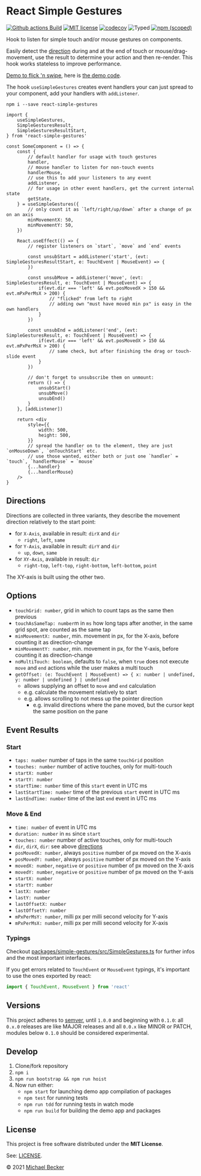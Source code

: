 # React Simple Gestures

[![Github actions Build](https://github.com/elbakerino/react-simple-gestures/actions/workflows/blank.yml/badge.svg)](https://github.com/elbakerino/react-simple-gestures/actions)
[![MIT license](https://img.shields.io/npm/l/react-simple-gestures?style=flat-square)](https://github.com/elbakerino/react-simple-gestures/blob/master/LICENSE)
[![codecov](https://codecov.io/gh/elbakerino/react-simple-gestures/branch/main/graph/badge.svg?token=OX9UOZPMRF)](https://codecov.io/gh/elbakerino/react-simple-gestures)
![Typed](https://flat.badgen.net/badge/icon/Typed?icon=typescript&label&labelColor=blue&color=555555)
[![npm (scoped)](https://img.shields.io/npm/v/react-simple-gestures?style=flat-square)](https://www.npmjs.com/package/react-simple-gestures)

Hook to listen for simple touch and/or mouse gestures on components.

Easily detect the [direction](#directions) during and at the end of touch or mouse/drag-movement, use the result to determine your action and then re-render. This hook works stateless to improve performance.

[Demo to flick 'n swipe](https://simple-gestures.bemit.codes), here is [the demo code](./packages/demo/src/GestureArea.tsx).

The hook `useSimpleGestures` creates event handlers your can just spread to your component, add your handlers with `addListener`.

```shell
npm i --save react-simple-gestures
```

```tsx
import {
    useSimpleGestures,
    SimpleGesturesResult,
    SimpleGesturesResultStart,
} from 'react-simple-gestures'

const SomeComponent = () => {
    const {
        // default handler for usage with touch gestures
        handler,
        // mouse handler to listen for non-touch events
        handlerMouse,
        // use this to add your listeners to any event
        addListener,
        // for usage in other event handlers, get the current internal state
        getState,
    } = useSimpleGestures({
        // only count it as `left/right/up/down` after a change of px on an axis
        minMovementX: 50,
        minMovementY: 50,
    })

    React.useEffect(() => {
        // register listeners on `start`, `move` and `end` events

        const unsubStart = addListener('start', (evt: SimpleGesturesResultStart, e: TouchEvent | MouseEvent) => {
        })

        const unsubMove = addListener('move', (evt: SimpleGesturesResult, e: TouchEvent | MouseEvent) => {
            if(evt.dir === 'left' && evt.posMovedX > 150 && evt.mPxPerMsX > 200) {
                // "flicked" from left to right
                // adding own "must have moved min px" is easy in the own handlers
            }
        })

        const unsubEnd = addListener('end', (evt: SimpleGesturesResult, e: TouchEvent | MouseEvent) => {
            if(evt.dir === 'left' && evt.posMovedX > 150 && evt.mPxPerMsX > 200) {
                // same check, but after finishing the drag or touch-slide event
            }
        })

        // don't forget to unsubscribe them on unmount:
        return () => {
            unsubStart()
            unsubMove()
            unsubEnd()
        }
    }, [addListener])

    return <div
        style={{
            width: 500,
            height: 500,
        }}
        // spread the handler on to the element, they are just `onMouseDown`, `onTouchStart` etc.
        // use those wanted, either both or just one `handler` = `touch`, `handlerMouse` = `mouse`
        {...handler}
        {...handlerMouse}
    />
}
```

## Directions

Directions are collected in three variants, they describe the movement direction relatively to the start point:

- for `X-Axis`, available in result: `dirX` and `dir`
    - `right`, `left`, `same`
- for `Y-Axis`, available in result: `dirY` and `dir`
    - `up`, `down`, `same`
- for `XY-Axis`, available in result: `dir`
    - `right-top`, `left-top`, `right-bottom`, `left-bottom`, `point`

The XY-axis is built using the other two.

## Options

- `touchGrid: number`, grid in which to count taps as the same then previous
- `touchAsSameTap: number`m in `ms` how long taps after another, in the same grid spot, are counted as the same tap
- `minMovementX: number`, min. movement in px, for the X-axis, before counting it as direction-change
- `minMovementY: number`, min. movement in px, for the Y-axis, before counting it as direction-change
- `noMultiTouch: boolean`, defaults to `false`, when `true` does not execute `move` and `end` actions while the user makes a multi touch
- `getOffset: (e: TouchEvent | MouseEvent) => { x: number | undefined, y: number | undefined } | undefined`
    - allows supplying an offset to `move` and `end` calculation
    - e.g. calculate the movement relatively to start
    - e.g. allows scrolling to not mess up the pointer direction
        - e.g. invalid directions where the pane moved, but the cursor kept the same position on the pane

## Event Results

### Start

- `taps: number` number of taps in the same `touchGrid` position
- `touches: number` number of active touches, only for multi-touch
- `startX: number`
- `startY: number`
- `startTime: number` time of this `start` event in UTC ms
- `lastStartTime: number` time of the previous `start` event in UTC ms
- `lastEndTime: number` time of the last `end` event in UTC ms

### Move & End

- `time: number` of event in UTC ms
- `duration: number` in `ms` since `start`
- `touches: number` number of active touches, only for multi-touch
- `dir`, `dirX`, `dir`: see above [directions](#directions)
- `posMovedX: number`, always `positive` number of px moved on the X-axis
- `posMovedY: number`, always `positive` number of px moved on the Y-axis
- `movedX: number`, `negative` or `positive` number of px moved on the X-axis
- `movedY: number`, `negative` or `positive` number of px moved on the Y-axis
- `startX: number`
- `startY: number`
- `lastX: number`
- `lastY: number`
- `lastOffsetX: number`
- `lastOffsetY: number`
- `mPxPerMsY: number`, milli px per milli second velocity for Y-axis
- `mPxPerMsX: number`, milli px per milli second velocity for X-axis

### Typings

Checkout [packages/simple-gestures/src/SimpleGestures.ts](./packages/simple-gestures/src/SimpleGestures.ts) for further infos and the most important interfaces.

If you get errors related to `TouchEvent` or `MouseEvent` typings, it's important to use the ones exported by react:

```ts
import { TouchEvent, MouseEvent } from 'react'
```

## Versions

This project adheres to [semver](https://semver.org/), until `1.0.0` and beginning with `0.1.0`: all `0.x.0` releases are like MAJOR releases and all `0.0.x` like MINOR or PATCH, modules below `0.1.0` should be considered experimental.

## Develop

1. Clone/fork repository
2. `npm i`
3. `npm run bootstrap && npm run hoist`
4. Now run either:
    - `npm start` for launching demo app compilation of packages
    - `npm test` for running tests
    - `npm run tdd` for running tests in watch mode
    - `npm run build` for building the demo app and packages

## License

This project is free software distributed under the **MIT License**.

See: [LICENSE](LICENSE).

© 2021 [Michael Becker](https://mlbr.xyz)
